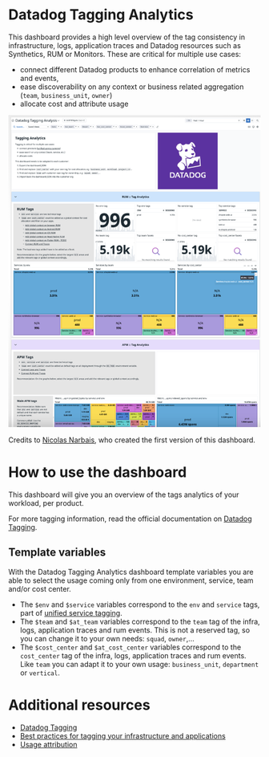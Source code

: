 # Datadog Tagging Analytics

This dashboard provides a high level overview of the tag consistency in infrastructure, logs, application traces and Datadog resources such as Synthetics, RUM or Monitors. These are critical for multiple use cases: 
* connect different Datadog products to enhance correlation of metrics and events, 
* ease discoverability on any context or business related aggregation (`team`, `business_unit`, `owner`)
* allocate cost and attribute usage

![Screenshot of the Datadog Usage Dashboard](./img/datadog_tagging_analytics.png)

Credits to [Nicolas Narbais](https://github.com/nxnarbais), who created the first version of this dashboard.

# How to use the dashboard

This dashboard will give you an overview of the tags analytics of your workload, per product. 

For more tagging information, read the official documentation on [Datadog Tagging](https://docs.datadoghq.com/getting_started/tagging/).

## Template variables

With the Datadog Tagging Analytics dashboard template variables you are able to select the usage coming only from one environment, service, team and/or cost center. 

* The `$env` and `$service` variables correspond to the `env` and `service` tags, part of [unified service tagging](https://docs.datadoghq.com/getting_started/tagging/unified_service_tagging/).
* The `$team` and `$at_team` variables correspond to the `team` tag of the infra, logs, application traces and rum events. This is not a reserved tag, so you can change it to your own needs: `squad`, `owner`,...
* The `$cost_center` and `$at_cost_center` variables correspond to the `cost_center` tag of the infra, logs, application traces and rum events. Like `team` you can adapt it to your own usage: `business_unit`, `department` or `vertical`.

# Additional resources

* [Datadog Tagging](https://docs.datadoghq.com/getting_started/tagging/)
* [Best practices for tagging your infrastructure and applications](https://www.datadoghq.com/blog/tagging-best-practices/)
* [Usage attribution](https://docs.datadoghq.com/account_management/billing/usage_attribution/#overview)
